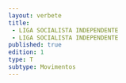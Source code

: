 ```yaml
---
layout: verbete
title:
 - LIGA SOCIALISTA INDEPENDENTE
 - LIGA SOCIALISTA INDEPENDENTE
published: true
edition: 1  
type: T
subtype: Movimentos
---
```


